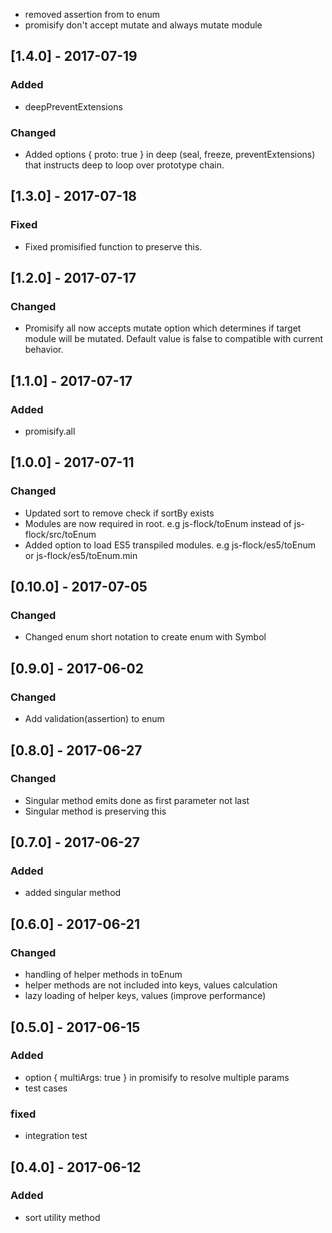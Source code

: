 - removed assertion from to enum
- promisify don't accept mutate and always mutate module

## [1.4.0] - 2017-07-19
### Added
- deepPreventExtensions
### Changed
- Added options { proto: true } in deep (seal, freeze, preventExtensions) that instructs deep
to loop over prototype chain.

## [1.3.0] - 2017-07-18
### Fixed
- Fixed promisified function to preserve this.

## [1.2.0] - 2017-07-17
### Changed
- Promisify all now accepts mutate option which determines if target module will be mutated. Default value is false to compatible with current behavior.

## [1.1.0] - 2017-07-17
### Added
- promisify.all

## [1.0.0] - 2017-07-11
### Changed
- Updated sort to remove check if sortBy exists
- Modules are now required in root. e.g js-flock/toEnum instead of js-flock/src/toEnum
- Added option to load ES5 transpiled modules. e.g js-flock/es5/toEnum or js-flock/es5/toEnum.min

## [0.10.0] - 2017-07-05
### Changed
- Changed enum short notation to create enum with Symbol

## [0.9.0] - 2017-06-02
### Changed
- Add validation(assertion) to enum

## [0.8.0] - 2017-06-27
### Changed
- Singular method emits done as first parameter not last
- Singular method is preserving this

## [0.7.0] - 2017-06-27
### Added
- added singular method

## [0.6.0] - 2017-06-21
### Changed
- handling of helper methods in toEnum
- helper methods are not included into keys, values calculation
- lazy loading of helper keys, values (improve performance)

## [0.5.0] - 2017-06-15
### Added
- option { multiArgs: true } in promisify to resolve multiple params
- test cases
### fixed
- integration test

## [0.4.0] - 2017-06-12
### Added
- sort utility method
